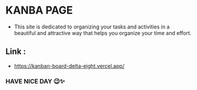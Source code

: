 # KANBA PAGE

- This site is dedicated to organizing your tasks and activities in a beautiful and attractive way that helps you organize your time and effort.

## Link :

- https://kanban-board-delta-eight.vercel.app/

### HAVE NICE DAY 😉✨